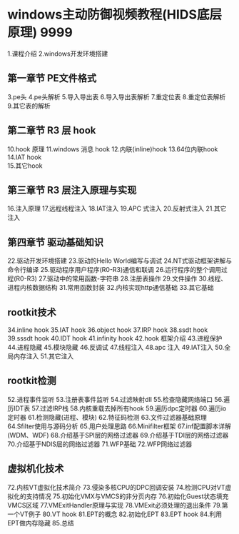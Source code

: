 # windows主动防御视频教程(HIDS底层原理) 9999
1.课程介绍
2.windows开发环境搭建
## 第一章节 PE文件格式
3.pe头
4.pe头解析
5.导入导出表
6.导入导出表解析
7.重定位表
8.重定位表解析
9.其它表的解析

## 第二章节 R3 层 hook
10.hook 原理
11.windows 消息 hook 
12.内联(inline)hook 
13.64位内联hook 
14.IAT hook  
15.其它hook 

## 第三章节 R3 层注入原理与实现 
16.注入原理
17.远程线程注入 
18.IAT注入 
19.APC 式注入 
20.反射式注入
21.其它注入

## 第四章节 驱动基础知识
22.驱动开发环境搭建
23.驱动的Hello World编写与调试
24.NT式驱动框架讲解与命令行编译
25.驱动程序用户程序(R0-R3)通信和联调
26.运行程序的整个调用过程(R0-R3)
27.驱动中的常用函数-字符串 
28.注册表操作
29.文件操作 
30.线程、进程内核数据结构
31.常用函数封装
32.内核实现http通信基础
33.其它基础

## rootkit技术
34.inline hook
35.IAT hook
36.object hook
37.IRP hook
38.ssdt hook
39.sssdt hook
40.IDT hook
41.infinity hook
42.hook 框架介绍
43.进程保护
44.进程隐藏
45.模块隐藏
46.反调试
47.线程注入
48.apc 注入
49.IAT注入
50.全局内存注入
51.其它注入

## rootkit检测
52.进程事件监听
53.注册表事件监听
54.过滤映射dll
55.检查隐藏网络端口
56.遍历IDT表 
57.过滤IRP栈
58.内核重载去掉所有hook
59.遍历dpc定时器
60.遍历io定时器
61.检测隐藏(进程、模块)
62.特征码检测
63.文件过滤器基础原理
64.Sfilter使用与源码分析
65.用户处理思路
66.Minifilter框架
67.inf配置脚本详解(WDM、WDF)
68.介绍基于SPI层的网络过滤器
69.介绍基于TDI层的网络过滤器
70.介绍基于NDIS层的网络过滤器
71.WFP基础
72.WFP网络过滤器

## 虚拟机化技术 
72.内核VT虚拟化技术简介
73.侵染多核CPU的DPC回调安装
74.检测CPU对VT虚拟化的支持情况
75.初始化VMX与VMCS的非分页内存
76.初始化Guest状态填充VMCS区域
77.VMExitHandler原理与实现
78.VMExit必须处理的退出条件
79.第一个VT例子
80.VT hook
81.EPT的概念
82.初始化EPT
83.EPT hook
84.利用EPT做内存隐藏
85.总结
